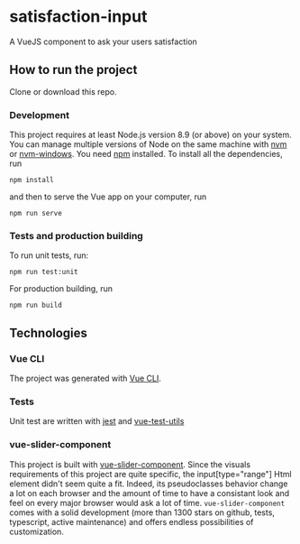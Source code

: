 # satisfaction-input

A VueJS component to ask your users satisfaction

## How to run the project

Clone or download this repo.

### Development
This project requires at least Node.js version 8.9 (or above) on your system.  You can manage multiple versions of Node on the same machine with [nvm](https://github.com/nvm-sh/nvm) or [nvm-windows](https://github.com/coreybutler/nvm-windows). You need [npm](https://www.npmjs.com/get-npm) installed.
To install all the dependencies, run

```
npm install
```

and then to serve the Vue app on your computer, run

```
npm run serve
```

### Tests and production building
To run unit tests, run:
```
npm run test:unit
```
For production building, run
```
npm run build
```

## Technologies

### Vue CLI

The project was generated with [Vue CLI](https://cli.vuejs.org/). 

### Tests

Unit test are written with [jest](https://jestjs.io/) and [vue-test-utils](https://vue-test-utils.vuejs.org/)

### vue-slider-component

This project is built with [vue-slider-component](https://github.com/NightCatSama/vue-slider-component). Since the visuals requirements of this project are quite specific, the input[type="range"] Html element didn't seem quite a fit. Indeed, its pseudoclasses behavior change a lot on each browser and the amount of time to have a consistant look and feel on every major browser would ask a lot of time. ```vue-slider-component``` comes with a solid development (more than 1300 stars on github, tests, typescript, active maintenance) and offers endless possibilities of customization.
